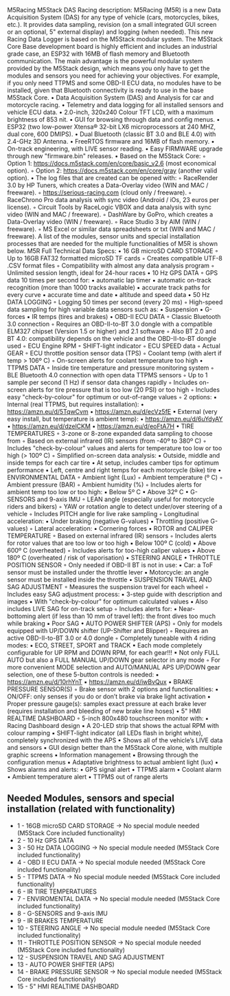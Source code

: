 M5Racing
M5Stack DAS Racing description:
M5Racing (M5R) is a new Data Acquisition System (DAS) for any type of vehicle (cars, motorcycles, bikes, etc.). It provides data sampling, revision (on a small integrated GUI screen or an optional, 5" external display) and logging (when needed).
This new Racing Data Logger is based on the M5Stack modular system. The M5Stack Core Base development board is highly efficient and includes an industrial grade case, an ESP32 with 16MB of flash memory and Bluetooth communication.
The main advantage is the powerful modular system provided by the M5Stack design, which means you only have to get the modules and sensors you need for achieving your objectives. For example, if you only need TTPMS and some OBD-II ECU data, no modules have to be installed, given that Bluetooth connectivity is ready to use in the base M5Stack Core.
    • Data Acquisition System (DAS) and Analysis for car and motorcycle racing.
    • Telemetry and data logging for all installed sensors and vehicle ECU data.
    • 2.0-inch, 320x240 Colour TFT LCD, with a maximum brightness of 853 nit.
    • GUI for browsing through data and config menus.
    • ESP32 (two low-power Xtensa® 32-bit LX6 microprocessors at 240 MHZ, dual core, 600 DMIPS).
    • Dual Bluetooth (classic BT 3.0 and BLE 4.0) with 2.4-GHz 3D Antenna.
    • FreeRTOS firmware and 16MB of flash memory.
    • On-track engineering, with LIVE sensor reading.
    • Easy FIRMWARE upgrade through new "firmware.bin" releases.
    • Based on the M5Stack Core: 
        ◦ Option 1: https://docs.m5stack.com/en/core/basic_v2.6 (most economical option).
        ◦ Option 2: https://docs.m5stack.com/en/core/gray (another valid option).
    • The log files that are created can be opened with: 
        ◦ RaceRender 3.0 by HP Tuners, which creates a Data-Overlay video (WIN and MAC / freeware).
        ◦ https://serious-racing.com (cloud only / freeware).
        ◦ RaceChrono Pro data analysis with sync video (Android / iOs, 23 euros per license).
        ◦ Circuit Tools by RaceLogic VBOX and data analysis with sync video (WIN and MAC / freeware).
        ◦ DashWare by GoPro, which creates a Data-Overlay video (WIN / freeware).
        ◦ Race Studio 3 by AIM (WIN / freeware).
        ◦ MS Excel or similar data spreadsheets or txt (WIN and MAC / freeware).
A list of the modules, sensor units and special installation processes that are needed for the multiple functionalities of M5R is shown below.
M5R Full Technical Data Specs:
    • 16 GB microSD CARD STORAGE
        ◦ Up to 16GB FAT32 formatted microSD TF cards
        ◦ Creates compatible UTF-8 .CSV format files
        ◦ Compatibility with almost any data analysis program
        ◦ Unlimited session length, ideal for 24-hour races
    • 10 Hz GPS DATA
        ◦ GPS data 10 times per second for: 
            ▪ automatic lap timer
            ▪ automatic on-track recognition (more than 1000 tracks available)
            ▪ accurate track paths for every curve
            ▪ accurate time and date
            ▪ altitude and speed data
    • 50 Hz DATA LOGGING
        ◦ Logging 50 times per second (every 20 ms) 
        ◦ High-speed data sampling for high variable data sensors such as: 
            ▪ Suspension
            ▪ G-forces
            ▪ IR temps (tires and brakes)
    • OBD-II ECU DATA
        ◦ Classic Bluetooth 3.0 connection
        ◦ Requires an OBD-II-to-BT 3.0 dongle with a compatible ELM327 chipset (Version 1.5 or higher) and 2.1 software
        ◦ Also BT 2.0 and BT 4.0: compatibility depends on the vehicle and the OBD-II-to-BT dongle used
        ◦ ECU Engine RPM
        ◦ SHIFT-light indicator
        ◦ ECU SPEED data
        ◦ Actual GEAR
        ◦ ECU throttle position sensor data (TPS)
        ◦ Coolant temp (with alert if temp > 106º C)
        ◦ On-screen alerts for coolant temperature too high
    • TTPMS DATA
        ◦ Inside tire temperature and pressure monitoring system
        ◦ BLE Bluetooth 4.0 connection with open data TTPMS sensors
        ◦ Up to 1 sample per second (1 Hz) if sensor data changes rapidly
        ◦ Includes on-screen alerts for tire pressure that is too low (20 PSI) or too high
        ◦ Includes easy "check-by-colour" for optimum or out-of-range values
        ◦ 2 options: 
            ▪ Internal (real TTPMS, but requires installation): 
                • https://amzn.eu/d/5TqwCvm
                • https://amzn.eu/d/ecVz5fE
            ▪ External (very easy install, but temperature is ambient temp): 
                • https://amzn.eu/d/6uYdyAY
                • https://amzn.eu/d/dzelCKM
                • https://amzn.eu/d/eoFtA7H
    • TIRE TEMPERATURES
        ◦ 3-zone or 8-zone expanded data sampling to choose from
        ◦ Based on external infrared (IR) sensors (from -40º to 380º C)
        ◦ Includes "check-by-colour" values and alerts for temperature too low or too high (> 100º C)
        ◦ Simplified on-screen data analysis: 
            ▪ Outside, middle and inside temps for each car tire 
                • At setup, includes camber tips for optimum performance
            ▪ Left, centre and right temps for each motorcycle (bike) tire
    • ENVIRONMENTAL DATA
        ◦ Ambient light (Lux)
        ◦ Ambient temperature (º C)
        ◦ Ambient pressure (BAR)
        ◦ Ambient humidity (%)
        ◦ Includes alerts for ambient temp too low or too high: 
            ▪ Below 5º C
            ▪ Above 32º C
    • G-SENSORS and 9-axis IMU
        ◦ LEAN angle (especially useful for motorcycle riders and bikers)
        ◦ YAW or rotation angle to detect under/over steering of a vehicle
        ◦ Includes PITCH angle for live rake sampling
        ◦ Longitudinal acceleration: 
            ▪ Under braking (negative G-values)
            ▪ Throttling (positive G-values)
        ◦ Lateral acceleration: 
            ▪ Cornering forces
    • ROTOR and CALIPER TEMPERATURE
        ◦ Based on external infrared (IR) sensors
        ◦ Includes alerts for rotor values that are too low or too high
            ▪ Below 100º C (cold)
            ▪ Above 600º C (overheated)
        ◦ Includes alerts for too-high caliper values 
            ▪ Above 180º C (overheated / risk of vaporisation)
    • STEERING ANGLE
    • THROTTLE POSITION SENSOR
        ◦ Only needed if OBD-II BT is not in use: 
            ▪ Car: a ToF sensor must be installed under the throttle lever
            ▪ Motorcycle: an angle sensor must be installed inside the throttle
    • SUSPENSION TRAVEL AND SAG ADJUSTMENT
        ◦ Measures the suspension travel for each wheel
        ◦ Includes easy SAG adjustment process: 
            ▪ 3-step guide with description and images
            ▪ With "check-by-colour" for optimum calculated values
            ▪ Also includes LIVE SAG for on-track setup
        ◦ Includes alerts for: 
            ▪ Near-bottoming alert (if less than 10 mm of travel left): the front dives too much while braking
            ▪ Poor SAG
    • AUTO POWER SHIFTER (APS)
        ◦ Only for models equipped with UP/DOWN shifter (UP-Shifter and Blipper)
        ◦ Requires an active OBD-II-to-BT 3.0 or 4.0 dongle 
        ◦ Completely tuneable with 4 riding modes: 
            ▪ ECO, STREET, SPORT and TRACK
            ▪ Each mode completely configurable for UP RPM and DOWN RPM, for each gear!!!
            ▪ Not only FULL AUTO but also a FULL MANUAL UP/DOWN gear selector in any mode
        ◦ For more convenient MODE selection and AUTO/MANUAL APS UP/DOWN gear selection, one of these 5-button controls is needed: 
            ▪ https://amzn.eu/d/10rhYnT
            ▪ https://amzn.eu/d/iwBvQux
    • BRAKE PRESSURE SENSOR(S)
        ◦ Brake sensor with 2 options and functionalities: 
            ▪ ON/OFF: only senses if you do or don’t brake via brake light activation
            ▪ Proper pressure gauge(s): samples exact pressure at each brake lever (requires installation and bleeding of new brake line hoses)
    • 5" HMI REALTIME DASHBOARD
        ◦ 5-inch 800x480 touchscreen monitor with: 
            ▪ Racing Dashboard design
            ▪ A 20-LED strip that shows the actual RPM with colour ramping
            ▪ SHIFT-light indicator (all LEDs flash in bright white), completely synchronized with the APS
            ▪ Shows all of the vehicle’s LIVE data and sensors
            ▪ GUI design better than the M5Stack Core alone, with multiple graphic screens
            ▪ Information management
            ▪ Browsing through the configuration menus
            ▪ Adaptative brightness to actual ambient light (lux)
            ▪ Shows alarms and alerts: 
                • GPS signal alert
                • TTPMS alarm
                • Coolant alarm
                • Ambient temperature alert
                • TTPMS out of range alerts

## Needed Modules, sensors and special installation (related with functionality)

 - 1 - 16GB microSD CARD STORAGE -> No special module needed (M5Stack Core included functionality)
 - 2 - 10 Hz GPS DATA
 - 3 - 50 Hz DATA LOGGING -> No special module needed (M5Stack Core included functionality)
 - 4 - OBD II ECU DATA -> No special module needed (M5Stack Core included functionality) 
 - 5 - TTPMS DATA -> No special module needed (M5Stack Core included functionality)
 - 6 - IR TIRE TEMPERATURES
 - 7 - ENVIROMENTAL DATA -> No special module needed (M5Stack Core included functionality)
 - 8 - G-SENSORS and 9-axis IMU
 - 9 - IR BRAKES TEMPERATURE
 - 10 - STEERING ANGLE -> No special module needed (M5Stack Core included functionality)
 - 11 - THROTTLE POSITION SENSOR -> No special module needed (M5Stack Core included functionality) 
 - 12 - SUSPENSION TRAVEL AND SAG ADJUSTMENT
 - 13 - AUTO POWER SHIFTER (APS)
 - 14 - BRAKE PRESSURE SENSOR -> No special module needed (M5Stack Core included functionality)
 - 15 - 5" HMI REALTIME DASHBOARD
